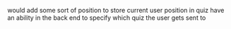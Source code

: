 would add some sort of position to store current user position in quiz
have an ability in the back end to specify which quiz the user gets sent to
